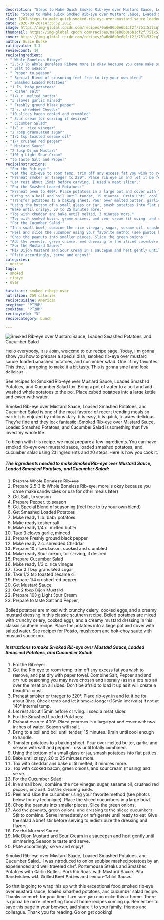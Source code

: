 ```yaml
---
description: "Steps to Make Quick Smoked Rib-eye over Mustard Sauce, Loaded Smashed Potatoes, and Cucumber Salad"
title: "Steps to Make Quick Smoked Rib-eye over Mustard Sauce, Loaded Smashed Potatoes, and Cucumber Salad"
slug: 1267-steps-to-make-quick-smoked-rib-eye-over-mustard-sauce-loaded-smashed-potatoes-and-cucumber-salad
date: 2020-09-26T14:35:52.201Z
image: https://img-global.cpcdn.com/recipes/0a6e86b0e6b1cf2f/751x532cq70/smoked-rib-eye-over-mustard-sauce-loaded-smashed-potatoes-and-cucumber-salad-recipe-main-photo.jpg
thumbnail: https://img-global.cpcdn.com/recipes/0a6e86b0e6b1cf2f/751x532cq70/smoked-rib-eye-over-mustard-sauce-loaded-smashed-potatoes-and-cucumber-salad-recipe-main-photo.jpg
cover: https://img-global.cpcdn.com/recipes/0a6e86b0e6b1cf2f/751x532cq70/smoked-rib-eye-over-mustard-sauce-loaded-smashed-potatoes-and-cucumber-salad-recipe-main-photo.jpg
author: Susie Burke
ratingvalue: 3.3
reviewcount: 14
recipeingredient:
- " Whole Boneless Ribeye"
- "2.5-3 lb Whole Boneless Ribeye more is okay because you came make sandwiches or use for other meals later"
- " Salt to season"
- " Pepper to season"
- " Special Blend of seasoning feel free to try your own blend"
- " Smashed Loaded Potatoes"
- "1 lb. baby potatoes"
- " kosher salt"
- "1/4 c. melted butter"
- "3 cloves garlic minced"
- " Freshly ground black pepper"
- "2 c. shredded Cheddar"
- "10 slices bacon cooked and crumbled"
- " Sour cream for serving if desired"
- " Cucumber Salad"
- "1/3 c. rice vinegar"
- "2 Tbsp granulated sugar"
- "1/2 tsp toasted sesame oil"
- "1/4 crushed red pepper"
- " Mustard Sauce"
- "2 tbsp Dijon Mustard"
- "100 g Light Sour Cream"
- "to taste Salt and Pepper"
recipeinstructions:
- "For the Rib-eye:"
- "Get the Rib-eye to room temp, trim off any excess fat you wish to remove, and pat dry with paper towel. Combine Salt, Pepper and and dry rub seasoning you may have chosen and liberally (as in a lot) rub all over the meat on all sides. Don’t be afraid to load it up as it will create a beautiful crust."
- "Preheat smoker or traeger to 220°. Place rib-eye in and let it be for about 3hrs. Check temp and let it smoke longer (15min intervals) if not at 140° internal temp."
- "Let rest about 15min before carving. I used a meat slicer."
- "For the Smashed Loaded Potatoes:"
- "Preheat oven to 400º. Place potatoes in a large pot and cover with two inches of water. Season with salt."
- "Bring to a boil and boil until tender, 15 minutes. Drain until cool enough to handle."
- "Transfer potatoes to a baking sheet. Pour over melted butter, garlic, and season with salt and pepper. Toss until totally combined."
- "Using the bottom of a small glass or jar, smash potatoes into flat patties."
- "Bake until crispy, 20 to 25 minutes more."
- "Top with cheddar and bake until melted, 3 minutes more."
- "Top with cooked bacon, green onions, and sour cream (if using) and serve."
- "For the Cucumber Salad:"
- "In a small bowl, combine the rice vinegar, sugar, sesame oil, crushed red pepper, and salt. Set the dressing aside."
- "Peel and slice the cucumber using your favorite method (see photos below for my technique). Place the sliced cucumbers in a large bowl."
- "Chop the peanuts into smaller pieces. Slice the green onions."
- "Add the peanuts, green onions, and dressing to the sliced cucumbers. Stir to combine. Serve immediately or refrigerate until ready to eat. Give the salad a brief stir before serving to redistribute the dressing and flavors."
- "For the Mustard Sauce:"
- "Mix Dijon Mustard and Sour Cream in a saucepan and heat gently until simmering. Season to taste and serve."
- "Plate accordingly, serve and enjoy!"
categories:
- Recipe
tags:
- smoked
- ribeye
- over

katakunci: smoked ribeye over 
nutrition: 259 calories
recipecuisine: American
preptime: "PT28M"
cooktime: "PT38M"
recipeyield: "3"
recipecategory: Lunch

---
```



![Smoked Rib-eye over Mustard Sauce, Loaded Smashed Potatoes, and Cucumber Salad](https://img-global.cpcdn.com/recipes/0a6e86b0e6b1cf2f/751x532cq70/smoked-rib-eye-over-mustard-sauce-loaded-smashed-potatoes-and-cucumber-salad-recipe-main-photo.jpg)

Hello everybody, it is John, welcome to our recipe page. Today, I'm gonna show you how to prepare a special dish, smoked rib-eye over mustard sauce, loaded smashed potatoes, and cucumber salad. One of my favorites. This time, I am going to make it a bit tasty. This is gonna smell and look delicious.

See recipes for Smoked Rib-eye over Mustard Sauce, Loaded Smashed Potatoes, and Cucumber Salad too. Bring a pot of water to a boil and add washed whole potatoes to the pot. Place cubed potatoes into a large kettle and cover with water.

Smoked Rib-eye over Mustard Sauce, Loaded Smashed Potatoes, and Cucumber Salad is one of the most favored of recent trending meals on earth. It is enjoyed by millions daily. It is easy, it is quick, it tastes delicious. They're fine and they look fantastic. Smoked Rib-eye over Mustard Sauce, Loaded Smashed Potatoes, and Cucumber Salad is something that I've loved my whole life.


To begin with this recipe, we must prepare a few ingredients. You can have smoked rib-eye over mustard sauce, loaded smashed potatoes, and cucumber salad using 23 ingredients and 20 steps. Here is how you cook it.

<!--inarticleads1-->

##### The ingredients needed to make Smoked Rib-eye over Mustard Sauce, Loaded Smashed Potatoes, and Cucumber Salad:

1. Prepare  Whole Boneless Rib-eye
1. Prepare 2.5-3 lb Whole Boneless Rib-eye, more is okay because you came make sandwiches or use for other meals later)
1. Get  Salt, to season
1. Prepare  Pepper, to season
1. Get  Special Blend of seasoning (feel free to try your own blend)
1. Get  Smashed Loaded Potatoes
1. Make ready 1 lb. baby potatoes
1. Make ready  kosher salt
1. Make ready 1/4 c. melted butter
1. Take 3 cloves garlic, minced
1. Prepare  Freshly ground black pepper
1. Make ready 2 c. shredded Cheddar
1. Prepare 10 slices bacon, cooked and crumbled
1. Make ready  Sour cream, for serving, if desired
1. Prepare  Cucumber Salad
1. Make ready 1/3 c. rice vinegar
1. Take 2 Tbsp granulated sugar
1. Take 1/2 tsp toasted sesame oil
1. Prepare 1/4 crushed red pepper
1. Get  Mustard Sauce
1. Get 2 tbsp Dijon Mustard
1. Prepare 100 g Light Sour Cream
1. Prepare to taste Salt and Pepper,


Boiled potatoes are mixed with crunchy celery, cooked eggs, and a creamy mustard dressing in this classic southern recipe. Boiled potatoes are mixed with crunchy celery, cooked eggs, and a creamy mustard dressing in this classic southern recipe. Place the potatoes into a large pot and cover with salted water. See recipes for Potato, mushroom and bok-choy sauté with mustard sauce too.. 

<!--inarticleads2-->

##### Instructions to make Smoked Rib-eye over Mustard Sauce, Loaded Smashed Potatoes, and Cucumber Salad:

1. For the Rib-eye:
1. Get the Rib-eye to room temp, trim off any excess fat you wish to remove, and pat dry with paper towel. Combine Salt, Pepper and and dry rub seasoning you may have chosen and liberally (as in a lot) rub all over the meat on all sides. Don’t be afraid to load it up as it will create a beautiful crust.
1. Preheat smoker or traeger to 220°. Place rib-eye in and let it be for about 3hrs. Check temp and let it smoke longer (15min intervals) if not at 140° internal temp.
1. Let rest about 15min before carving. I used a meat slicer.
1. For the Smashed Loaded Potatoes:
1. Preheat oven to 400º. Place potatoes in a large pot and cover with two inches of water. Season with salt.
1. Bring to a boil and boil until tender, 15 minutes. Drain until cool enough to handle.
1. Transfer potatoes to a baking sheet. Pour over melted butter, garlic, and season with salt and pepper. Toss until totally combined.
1. Using the bottom of a small glass or jar, smash potatoes into flat patties.
1. Bake until crispy, 20 to 25 minutes more.
1. Top with cheddar and bake until melted, 3 minutes more.
1. Top with cooked bacon, green onions, and sour cream (if using) and serve.
1. For the Cucumber Salad:
1. In a small bowl, combine the rice vinegar, sugar, sesame oil, crushed red pepper, and salt. Set the dressing aside.
1. Peel and slice the cucumber using your favorite method (see photos below for my technique). Place the sliced cucumbers in a large bowl.
1. Chop the peanuts into smaller pieces. Slice the green onions.
1. Add the peanuts, green onions, and dressing to the sliced cucumbers. Stir to combine. Serve immediately or refrigerate until ready to eat. Give the salad a brief stir before serving to redistribute the dressing and flavors.
1. For the Mustard Sauce:
1. Mix Dijon Mustard and Sour Cream in a saucepan and heat gently until simmering. Season to taste and serve.
1. Plate accordingly, serve and enjoy!


Smoked Rib-eye over Mustard Sauce, Loaded Smashed Potatoes, and Cucumber Salad.. I was introduced to onion soubise mashed potatoes by an experienced and well traveled chef. Porterhouse Steaks and Smashed Potatoes with Garlic Butter.. Pork Rib Roast with Mustard Sauce. Pita Sandwiches with Grilled Beef Patties and Lemon-Tahini Sauce.. 

So that is going to wrap this up with this exceptional food smoked rib-eye over mustard sauce, loaded smashed potatoes, and cucumber salad recipe. Thanks so much for your time. I am sure you can make this at home. There is gonna be more interesting food at home recipes coming up. Remember to save this page in your browser, and share it to your family, friends and colleague. Thank you for reading. Go on get cooking!
